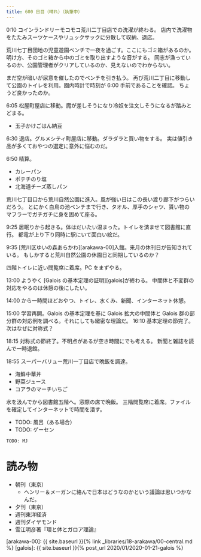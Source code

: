 ```yaml
---
title: 600 日目（晴れ）（執筆中）
---
```


0:10 コインランドリーモコモコ荒川二丁目店での洗濯が終わる。
店内で洗濯物をたたみスーツケースやリュックサックに分散して収納、退店。

荒川七丁目団地の児童遊園ベンチで一夜を過ごす。ここにもゴミ箱があるのか。
明け方、そのゴミ箱から中のゴミを取り出すような音がする。
同志が漁っているのか、公園管理者がクリアしているのか、見えないのでわからない。

まだ空が暗いが尿意を催したのでベンチを引き払う。
再び荒川二丁目に移動して公園のトイレを利用。園内時計で時刻が 6:00 手前であることを確認。
ちょうど良かったのか。

6:05 松屋町屋店に移動。魔が差しそうになり冷奴を注文しそうになるが踏みとどまる。
* 玉子かけごはん納豆

6:30 退店。グルメシティ町屋店に移動。ダラダラと買い物をする。
実は値引き品が多くておやつの選定に意外に悩むのだ。

6:50 精算。
* カレーパン
* ポテチのり塩
* 北海道チーズ蒸しパン

荒川七丁目口から荒川自然公園に進入。風が強い日はこの長い渡り廊下がつらいだろう。
とにかく白鳥の池ベンチまで行き、タオル、厚手のシャツ、貰い物のマフラーでガチガチに身を固めて座る。

9:25 居眠りから起きる。体はだいたい温まった。トイレを済ませて図書館に直行。
都電が上り下り同時に駅にいて面白い絵だ。

9:35 [荒川区ゆいの森あらかわ][arakawa-00]入館。来月の休刊日が告知されている。
もしかすると荒川自然公園の休園日と同期しているのか？

四階トイレに近い閲覧席に着席。PC をまずやる。

13:00 ようやく [Galois の基本定理の証明][galois]が終わる。
中間体と不変群の対応をやるのは休憩の後にしたい。

14:00 から一時間ほどおやつ、トイレ、水くみ、新聞、インターネット休憩。

15:00 学習再開。Galois の基本定理を基に Galois 拡大の中間体と
Galois 群の部分群の対応例を調べる。それにしても緻密な理論だ。
16:10 基本定理の節完了。次はなぜに対称式？

18:15 対称式の節終了。不明点があるが空き時間にでも考える。
新聞と雑誌を読んで一時退館。

18:55 スーパーバリュー荒川一丁目店で晩飯を調達。
* 海鮮中華丼
* 野菜ジュース
* コアラのマーチいちご

水を汲んでから図書館五階へ。窓際の席で晩飯。
三階閲覧席に着席。ファイルを確定してインターネットで時間を潰す。

* TODO: 風呂（ある場合）
* TODO: ゲーセン

```text
TODO: MJ
```

# 読み物

* 朝刊（東京）
  * ヘンリー＆メーガンに絡んで日本はどうなのかという議論は思いつかなんだ。
* 夕刊（東京）
* 週刊東洋経済
* 週刊ダイヤモンド
* 雪江明彦著『環と体とガロア理論』

[arakawa-00]: {{ site.baseurl }}{% link _libraries/18-arakawa/00-central.md %}
[galois]: {{ site.baseurl }}{% post_url 2020/01/2020-01-21-galois %}
